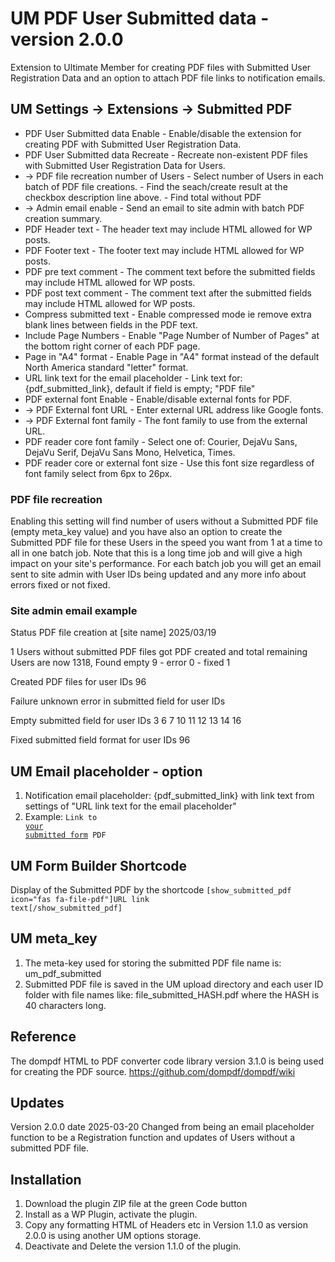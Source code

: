 # UM PDF User Submitted data - version 2.0.0
Extension to Ultimate Member for creating PDF files with Submitted User Registration Data and an option to attach PDF file links to notification emails.

## UM Settings -> Extensions -> Submitted PDF
* PDF User Submitted data Enable - Enable/disable the extension for creating PDF with Submitted User Registration Data.
* PDF User Submitted data Recreate - Recreate non-existent PDF files with Submitted User Registration Data for Users.
* -> PDF file recreation number of Users - Select number of Users in each batch of PDF file creations. - Find the seach/create result at the checkbox description line above. - Find total without PDF
* -> Admin email enable - Send an email to site admin with batch PDF creation summary.
* PDF Header text - The header text may include HTML allowed for WP posts.
* PDF Footer text - The footer text may include HTML allowed for WP posts.
* PDF pre text comment - The comment text before the submitted fields may include HTML allowed for WP posts.
* PDF post text comment - The comment text after the submitted fields may include HTML allowed for WP posts.
* Compress submitted text - Enable compressed mode ie remove extra blank lines between fields in the PDF text.
* Include Page Numbers - Enable "Page Number of Number of Pages" at the bottom right corner of each PDF page.
* Page in "A4" format - Enable Page in "A4" format instead of the default North America standard "letter" format.
* URL link text for the email placeholder - Link text for: {pdf_submitted_link}, default if field is empty; "PDF file"
* PDF external font Enable - Enable/disable external fonts for PDF.
* -> PDF External font URL - Enter external URL address like Google fonts.
* -> PDF External font family - The font family to use from the external URL.
* PDF reader core font family - Select one of: Courier, DejaVu Sans, DejaVu Serif, DejaVu Sans Mono, Helvetica, Times.
* PDF reader core or external font size - Use this font size regardless of font family select from 6px to 26px.
### PDF file recreation
Enabling this setting will find number of users without a Submitted PDF file (empty meta_key value) and you have also an option to create the Submitted PDF file for these Users in the speed you want from 1 at a time to all in one batch job. Note that this is a long time job and will give a high impact on your site's performance. For each batch job you will get an email sent to site admin with User IDs being updated and any more info about errors fixed or not fixed.
### Site admin email example
Status PDF file creation at [site name] 2025/03/19

1 Users without submitted PDF files got PDF created and total remaining Users are now 1318, Found empty 9 - error 0 - fixed 1

Created PDF files for user IDs 96

Failure unknown error in submitted field for user IDs

Empty submitted field for user IDs 3 6 7 10 11 12 13 14 16

Fixed submitted field format for user IDs 96
## UM Email placeholder - option
1. Notification email placeholder: {pdf_submitted_link} with link text from settings of "URL link text for the email placeholder"
2. Example: <code>Link to <a href="https://.../wp-content/uploads/ultimatemember/ID/file_submitted_HASH.pdf" target="_blank" rel="noreferrer">your submitted form</a> PDF</code>

## UM Form Builder Shortcode
Display of the Submitted PDF by the shortcode <code>[show_submitted_pdf icon="fas fa-file-pdf"]URL link text[/show_submitted_pdf]</code>

## UM meta_key
1. The meta-key used for storing the submitted PDF file name is: um_pdf_submitted
2. Submitted PDF file is saved in the UM upload directory and each user ID folder with file names like: file_submitted_HASH.pdf where the HASH is 40 characters long.

## Reference
The dompdf HTML to PDF converter code library version 3.1.0 is being used for creating the PDF source. https://github.com/dompdf/dompdf/wiki

## Updates
Version 2.0.0 date 2025-03-20 Changed from being an email placeholder function to be a Registration function and updates of Users without a submitted PDF file.

## Installation
1. Download the plugin ZIP file at the green Code button
2. Install as a WP Plugin, activate the plugin.
3. Copy any formatting HTML of Headers etc in Version 1.1.0 as version 2.0.0 is using another UM options storage. 
4. Deactivate and Delete the version 1.1.0 of the plugin.


